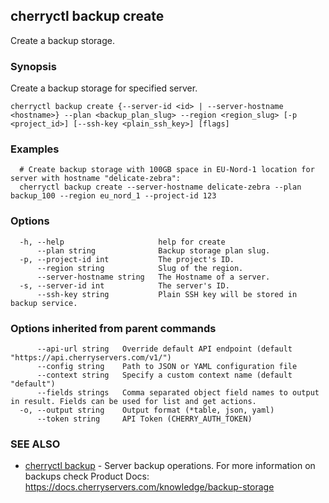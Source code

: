## cherryctl backup create

Create a backup storage.

### Synopsis

Create a backup storage for specified server.

```
cherryctl backup create {--server-id <id> | --server-hostname <hostname>} --plan <backup_plan_slug> --region <region_slug> [-p <project_id>] [--ssh-key <plain_ssh_key>] [flags]
```

### Examples

```
  # Create backup storage with 100GB space in EU-Nord-1 location for server with hostname "delicate-zebra":
  cherryctl backup create --server-hostname delicate-zebra --plan backup_100 --region eu_nord_1 --project-id 123
```

### Options

```
  -h, --help                     help for create
      --plan string              Backup storage plan slug.
  -p, --project-id int           The project's ID.
      --region string            Slug of the region.
      --server-hostname string   The Hostname of a server.
  -s, --server-id int            The server's ID.
      --ssh-key string           Plain SSH key will be stored in backup service.
```

### Options inherited from parent commands

```
      --api-url string   Override default API endpoint (default "https://api.cherryservers.com/v1/")
      --config string    Path to JSON or YAML configuration file
      --context string   Specify a custom context name (default "default")
      --fields strings   Comma separated object field names to output in result. Fields can be used for list and get actions.
  -o, --output string    Output format (*table, json, yaml)
      --token string     API Token (CHERRY_AUTH_TOKEN)
```

### SEE ALSO

* [cherryctl backup](cherryctl_backup.md)	 - Server backup operations. For more information on backups check Product Docs: https://docs.cherryservers.com/knowledge/backup-storage

